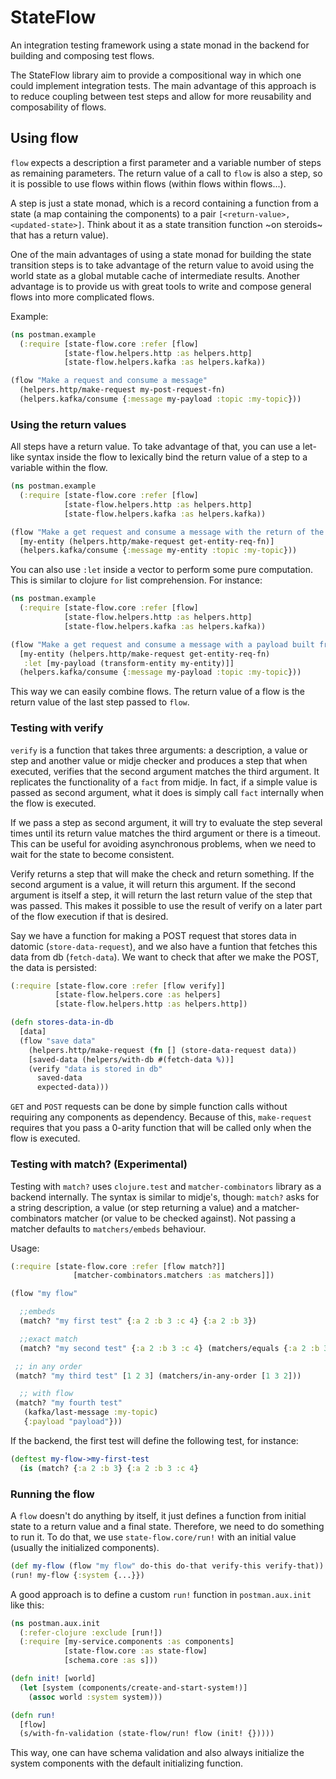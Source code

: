 # StateFlow

An integration testing framework using a state monad in the backend for building and composing test flows.

The StateFlow library aim to provide a compositional way in which one could implement integration tests. The main advantage of this approach is to reduce coupling between test steps and allow for more reusability and composability of flows.

## Using flow

`flow` expects a description a first parameter and a variable number of steps as remaining parameters. The return value of a call to `flow` is also a step, so it is possible to use flows within flows (within flows within flows...).

A step is just a state monad, which is a record containing a function from a state (a map containing the components) to a pair `[<return-value>, <updated-state>]`. Think about it as a state transition function ~on steroids~ that has a return value).

One of the main advantages of using a state monad for building the state transition steps is to take advantage of the return value to avoid using the world state as a global mutable cache of intermediate results. Another advantage is to provide us with great tools to write and compose general flows into more complicated flows.

Example:
```clojure
(ns postman.example
  (:require [state-flow.core :refer [flow]
            [state-flow.helpers.http :as helpers.http]
            [state-flow.helpers.kafka :as helpers.kafka))

(flow "Make a request and consume a message"
  (helpers.http/make-request my-post-request-fn)
  (helpers.kafka/consume {:message my-payload :topic :my-topic}))
```

### Using the return values

All steps have a return value. To take advantage of that, you can use a let-like syntax inside the flow to lexically bind the return value of a step to a variable within the flow.

```clojure
(ns postman.example
  (:require [state-flow.core :refer [flow]
            [state-flow.helpers.http :as helpers.http]
            [state-flow.helpers.kafka :as helpers.kafka))

(flow "Make a get request and consume a message with the return of the request as payload"
  [my-entity (helpers.http/make-request get-entity-req-fn)]
  (helpers.kafka/consume {:message my-entity :topic :my-topic}))
```

You can also use `:let` inside a vector to perform some pure computation. This is similar to clojure `for` list comprehension. For instance:

```clojure
(ns postman.example
  (:require [state-flow.core :refer [flow]
            [state-flow.helpers.http :as helpers.http]
            [state-flow.helpers.kafka :as helpers.kafka))

(flow "Make a get request and consume a message with a payload built from the return value of the request"
  [my-entity (helpers.http/make-request get-entity-req-fn)
   :let [my-payload (transform-entity my-entity)]]
  (helpers.kafka/consume {:message my-payload :topic :my-topic}))
```

This way we can easily combine flows. The return value of a flow is the return value of the last step passed to `flow`.

### Testing with verify

`verify` is a function that takes three arguments: a description, a value or step and another value or midje checker
and produces a step that when executed, verifies that the second argument matches the third argument. It replicates the functionality of a `fact` from midje.
In fact, if a simple value is passed as second argument, what it does is simply call `fact` internally when the flow is executed.

If we pass a step as second argument, it will try to evaluate the step several times until its return value matches the third argument or there is a timeout. This can be useful for avoiding asynchronous problems, when we need to wait for the state to become consistent.

Verify returns a step that will make the check and return something. If the second argument is a value, it will return this argument. If the second argument is itself a step, it will return the last return value of the step that was passed. This makes it possible to use the result of verify on a later part of the flow execution if that is desired.

Say we have a function for making a POST request that stores data in datomic (`store-data-request`),
and we also have a funtion that fetches this data from db (`fetch-data`). We want to check that after we make the POST, the data is persisted:

```clojure
(:require [state-flow.core :refer [flow verify]]
          [state-flow.helpers.core :as helpers]
          [state-flow.helpers.http :as helpers.http])

(defn stores-data-in-db
  [data]
  (flow "save data"
    (helpers.http/make-request (fn [] (store-data-request data))
    [saved-data (helpers/with-db #(fetch-data %))]
    (verify "data is stored in db"
      saved-data
      expected-data)))
```

`GET` and `POST` requests can be done by simple function calls without requiring any components as dependency. Because of this, `make-request` requires that you pass a 0-arity function that will be called only when the flow is executed.

### Testing with match? (Experimental)

Testing with `match?` uses `clojure.test` and `matcher-combinators` library as a backend internally. The syntax is similar to midje's, though: `match?` asks for a string description, a value (or step returning a value) and a matcher-combinators matcher (or value to be checked against). Not passing a matcher defaults to `matchers/embeds` behaviour.

Usage:
```clojure
(:require [state-flow.core :refer [flow match?]]
              [matcher-combinators.matchers :as matchers]])

(flow "my flow"

  ;;embeds
  (match? "my first test" {:a 2 :b 3 :c 4} {:a 2 :b 3})

  ;;exact match
  (match? "my second test" {:a 2 :b 3 :c 4} (matchers/equals {:a 2 :b 3 :c 4})

 ;; in any order
 (match? "my third test" [1 2 3] (matchers/in-any-order [1 3 2]))

  ;; with flow
 (match? "my fourth test"
   (kafka/last-message :my-topic)
   {:payload "payload"}))
```

If the backend, the first test will define the following test, for instance:
```clojure
(deftest my-flow->my-first-test
  (is (match? {:a 2 :b 3} {:a 2 :b 3 :c 4}
```

### Running the flow

A `flow` doesn't do anything by itself, it just defines a function from initial state to a return value and a final state. Therefore, we need to do something to run it. To do that, we use `state-flow.core/run!` with an initial value (usually the initialized components).

```clojure
(def my-flow (flow "my flow" do-this do-that verify-this verify-that))
(run! my-flow {:system {...}})
```

A good approach is to define a custom `run!` function in `postman.aux.init` like this:

```clojure
(ns postman.aux.init
  (:refer-clojure :exclude [run!])
  (:require [my-service.components :as components]
            [state-flow.core :as state-flow]
            [schema.core :as s]))

(defn init! [world]
  (let [system (components/create-and-start-system!)]
    (assoc world :system system)))

(defn run!
  [flow]
  (s/with-fn-validation (state-flow/run! flow (init! {}))))
```
This way, one can have schema validation and also always initialize the system components with the default initializing function.

